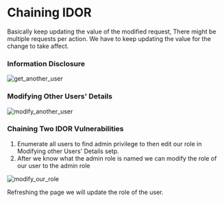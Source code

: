 # Chaining IDOR

Basically keep updating the value of the modified request, There might be multiple requests per action. We have to keep updating the value for the change to take affect.

### Information Disclosure

![get\_another\_user](https://academy.hackthebox.com/storage/modules/134/web\_attacks\_idor\_get\_another\_user.jpg)

### Modifying Other Users' Details

![modify\_another\_user](https://academy.hackthebox.com/storage/modules/134/web\_attacks\_idor\_modify\_another\_user.jpg)

### Chaining Two IDOR Vulnerabilities

1. Enumerate all users to find admin privilege to then edit our role in Modifying other Users' Details setp.
2. After we know what the admin role is named we can modify the role of our user to the admin role

![modify\_our\_role](https://academy.hackthebox.com/storage/modules/134/web\_attacks\_idor\_modify\_our\_role.jpg)

Refreshing the page we will update the role of the user.
